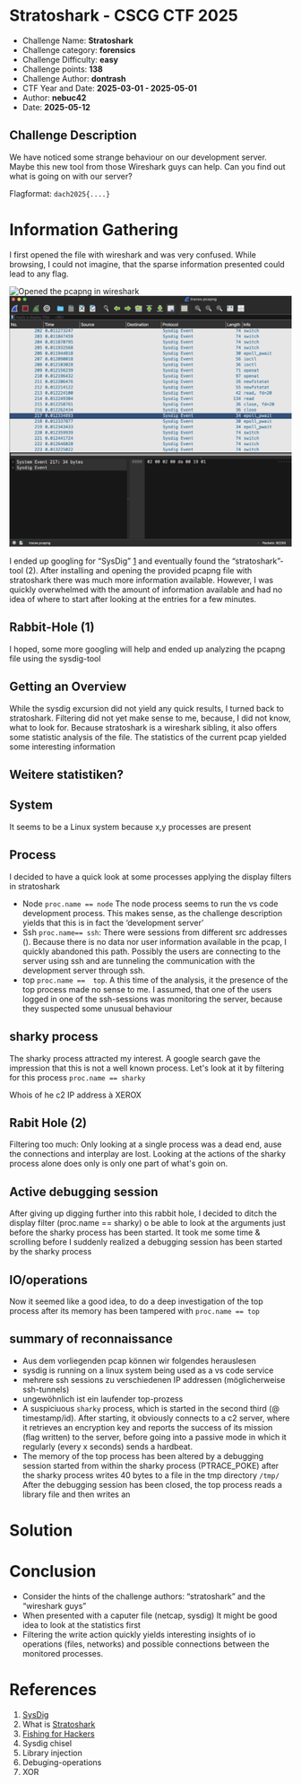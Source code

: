 # Stratoshark - CSCG CTF 2025
- Challenge Name: __Stratoshark__
- Challenge category: __forensics__
- Challenge Difficulty: __easy__
- Challenge points: __138__
- Challenge Author: __dontrash__
- CTF Year and Date: __2025-03-01 - 2025-05-01__
- Author: __nebuc42__
- Date: __2025-05-12__

## Challenge Description
We have noticed some strange behaviour on our development server. Maybe this new tool from those Wireshark guys can help. Can you find out what is going on with our server?

Flagformat: `dach2025{....}`

# Information Gathering
I first opened the file with wireshark and was very confused. While browsing, I could not imagine, that the sparse information presented could lead to any flag. 

![Opened the pcapng in wireshark](/assets/img/stratoshark_01.png)
![Opened the pcapng in wireshark](assets/stratoshark_01.png)
 
I ended up googling for “SysDig” [1]() and eventually found the “stratoshark”-tool (2). After installing and opening the provided pcapng file with stratoshark there was much more information available. However, I was quickly overwhelmed with the amount of information available and had no idea of where to start after looking at the entries for a few minutes.
 
## Rabbit-Hole (1)
I hoped, some more googling will help and ended up analyzing the pcapng file using the sysdig-tool
<!-- user -->
<!-- examples of sysdig commands and -->
 
## Getting an Overview
While the sysdig excursion did not yield any quick results, I turned back to stratoshark. Filtering did not yet make sense to me, because, I did not know, what to look for. Because stratoshark is a wireshark sibling, it also offers some statistic analysis of the file. The statistics of the current pcap yielded some interesting information
 
<!-- screenshot of process-statistics -->
 
## Weitere statistiken?
 
## System
It seems to be a Linux system because x,y processes are present
 
## Process
I decided to have a quick look at some processes applying the display filters in stratoshark
- Node `proc.name == node` The node process seems to run the vs code development process. This makes sense, as the challenge description yields that this is in fact the ‘development server’
- Ssh `proc.name== ssh`: There were sessions from different src addresses (). Because there is no data nor user information available in the pcap, I quickly abandoned this path. Possibly the users are connecting to the server using ssh and are tunneling the communication with the development server through ssh.
- top `proc.name ==  top`. A this time of the analysis, it the presence of the top process made no sense to me. I assumed, that one of the users logged in one of the ssh-sessions was monitoring the server, because they suspected some unusual behaviour
 
## sharky process
The sharky process attracted my interest. A google search gave the impression that this is not a well known process. Let's look at it by filtering for this process `proc.name == sharky`
 
<!-- screenshot sharky startup -->
<!-- screenshot connect and key -->
<!-- screenshot tmp file written -->
<!-- screenshot flag written -->
<!-- screenshot heartbeat -->
 
Whois of he c2 IP address à XEROX
 
## Rabit Hole (2)
Filtering too much: Only looking at a single process was a dead end, ause the connections and interplay are lost. Looking at the actions of the sharky process alone does only is only one part of what's goin on.
 
## Active debugging session
After giving up digging further into this rabbit hole, I decided to ditch the display filter (proc.name == sharky) o be able to look at the arguments just before the sharky process has been started. It took me some time & scrolling before I suddenly realized a debugging session has been started by the sharky process
 
<!-- screenshot PTRACE_ATTACH>
 
Decode the data injected into the process-memory of the top-process
<!-- screenshot PTRACE_POKE>
 
<!-- screenshot raw address/Bytes -->
<!-- decode script -->
<!-- decoded string -->
 
## IO/operations
Now it seemed like a good idea, to do a deep investigation of the top process after its memory has been tampered with
`proc.name == top` 
 
## summary of reconnaissance
- Aus dem vorliegenden pcap können wir folgendes herauslesen
- sysdig is running on a linux system being used as a vs code service
- mehrere ssh sessions zu verschiedenen IP addressen (möglicherweise ssh-tunnels)
- ungewöhnlich ist ein laufender top-prozess
- A suspiciuous `sharky` process, which is started in the second third (@ timestamp/id). After starting, it obviously connects to a c2 server, where it retrieves an encryption key and reports the success of its mission (flag written) to the server, before going into a passive mode in which it regularly (every x seconds) sends a hardbeat.
- The memory of the top process has been altered by a debugging session started from within the sharky process (PTRACE_POKE) after the sharky process writes 40 bytes to a file in the tmp directory `/tmp/`
After the debugging session has been closed, the top process reads a library file and then writes an
 
# Solution
 
 
# Conclusion
- Consider the hints of the challenge authors: “stratoshark” and the “wireshark guys”
- When presented with a caputer file (netcap, sysdig) It might be good idea to look at the statistics first
- Filtering the write action quickly yields interesting insights of io operations (files, networks) and possible connections between the monitored processes.
 
# References

1. <a name="1"></a>[SysDig](https://sysdig.com/)
2. <a name="2"></a>What is [Stratoshark](https://sysdig.com/learn-cloud-native/?what-is-stratoshark/)
3. [Fishing for Hackers](https://sysdig.com/blog/fishing-for-hackers/)
4. Sysdig chisel
3. Library injection
4. Debuging-operations
5. XOR